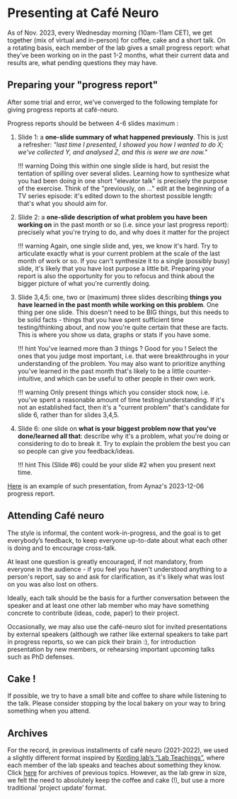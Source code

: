 # Presenting at Café Neuro


As of Nov. 2023, every Wednesday morning (10am-11am CET), we get together (mix of virtual and in-person) for coffee, cake and a short talk. On a rotating basis, each member of the lab gives a small progress report: what they’ve been working on in the past 1-2 months, what their current data and results are, what pending questions they may have.

## Preparing your "progress report"

After some trial and error, we've converged to the following template for giving progress reports at café-neuro. 

Progress reports should be between 4-6 slides maximum :

1. Slide 1: a **one-slide summary of what happened previously**. This is just a refresher: _"last time I presented, I showed you how I wanted to do X; we've collected Y, and analysed Z, and this is were we are now."_

	!!! warning
		Doing this within one single slide is hard, but resist the tentation of spilling over several slides. Learning how to synthesize what you had been doing in one short "elevator talk" is precisely the purpose of the exercise. Think of the "previously, on ..." edit at the beginning of a TV series episode: it's edited down to the shortest possible length: that's what you should aim for. 

2. Slide 2: a **one-slide description of what problem you have been working on** in the past month or so (i.e. since your last progress report): precisely what you're trying to do, and why does it matter for the project

	!!! warning
		Again, one single slide and, yes, we know it's hard. Try to articulate exactly what is your current problem at the scale of the last month of work or so. If you can't synthesize it to a single (possibly busy) slide, it's likely that you have lost purpose a little bit. Preparing your report is also the opportunity for you to refocus and think about the bigger picture of what you're currently doing. 

3. Slide 3,4,5: one, two or (maximum) three slides describing **things you have learned in the past month while working on this problem**. One thing per one slide. This doesn't need to be BIG things, but this needs to be solid facts - things that you have spent sufficient time testing/thinking about, and now you're quite certain that these are facts. This is where you show us data, graphs or stats if you have some. 

	!!! hint
		You've learned more than 3 things ? Good for you ! Select the ones that you judge most important, i.e. that were breakthroughs in your understanding of the problem. You may also want to prioritize anything you've learned in the past month that's likely to be a little counter-intuitive, and which can be useful to other people in their own work. 

	!!! warning
		Only present things which you consider stock now, i.e. you've spent a reasonable amount of time testing/understanding. If it's not an established fact, then it's a "current problem" that's candidate for slide 6, rather than for slides 3,4,5. 

4. Slide 6: one slide on **what is your biggest problem now that you've done/learned all that**: describe why it's a problem, what you're doing or considering to do to break it. Try to explain the problem the best you can so people can give you feedback/ideas. 

	!!! hint 
		This (Slide #6) could be your slide #2 when you present next time.

[Here]() is an example of such presentation, from Aynaz's 2023-12-06 progress report. 



## Attending Café neuro

The style is informal, the content work-in-progress, and the goal is to get everybody’s feedback, to keep everyone up-to-date about what each other is doing and to encourage cross-talk. 

At least one question is greatly encouraged, if not mandatory, from everyone in the audience - if you feel you haven't understood anything to a person's report, say so and ask for clarification, as it's likely what was lost on you was also lost on others. 

Ideally, each talk should be the basis for a further conversation between the speaker and at least one other lab member who may have something concrete to contribute (ideas, code, paper) to their project. 

Occasionally, we may also use the café-neuro slot for invited presentations by external speakers (although we rather like external speakers to take part in progress reports, so we can pick their brain :), for introduction presentation by new members, or rehearsing important upcoming talks such as PhD defenses.

## Cake ! 

If possible, we try to have a small bite and coffee to share while listening to the talk. Please consider stopping by the local bakery on your way to bring something when you attend.

## Archives

For the record, in previous installments of café neuro (2021-2022), we used a slightly different format inspired by [Kording lab’s “Lab Teachings”](https://kordinglab.com/presentations/), where each member of the lab speaks and teaches about something they know. Click [here](https://neuro-team-femto.github.io/2022/11/09/Archive_cafe_neuro.html) for archives of previous topics. However, as the lab grew in size, we felt the need to absolutely keep the coffee and cake (!), but use a more traditional ‘project update’ format.


